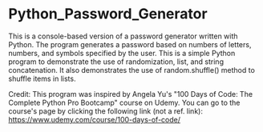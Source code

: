 # Python_Password_Generator
This is a console-based version of a password generator written with Python. The program generates a password based on numbers of letters, numbers, and symbols specified by the user. This is a simple Python program to demonstrate the use of randomization, list, and string concatenation. It also demonstrates the use of random.shuffle() method to shuffle items in lists.

Credit: This program was inspired by Angela Yu's "100 Days of Code: The Complete Python Pro Bootcamp" course on Udemy. You can go to the course's page by clicking the following link (not a ref. link): https://www.udemy.com/course/100-days-of-code/
